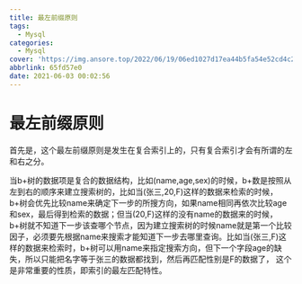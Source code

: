 ```yaml
---
title: 最左前缀原则
tags:
  - Mysql
categories:
  - Mysql
cover: 'https://img.ansore.top/2022/06/19/06ed1027d17ea44b5fa54e52cd4c250ee04c5249.jpg'
abbrlink: 65fd57e0
date: 2021-06-03 00:02:56
---
```



# 最左前缀原则

首先是，这个最左前缀原则是发生在复合索引上的，只有复合索引才会有所谓的左和右之分。

当b+树的数据项是复合的数据结构，比如(name,age,sex)的时候，b+数是按照从左到右的顺序来建立搜索树的，比如当(张三,20,F)这样的数据来检索的时候，b+树会优先比较name来确定下一步的所搜方向，如果name相同再依次比较age和sex，最后得到检索的数据；但当(20,F)这样的没有name的数据来的时候，b+树就不知道下一步该查哪个节点，因为建立搜索树的时候name就是第一个比较因子，必须要先根据name来搜索才能知道下一步去哪里查询。比如当(张三,F)这样的数据来检索时，b+树可以用name来指定搜索方向，但下一个字段age的缺失，所以只能把名字等于张三的数据都找到，然后再匹配性别是F的数据了， 这个是非常重要的性质，即索引的最左匹配特性。
